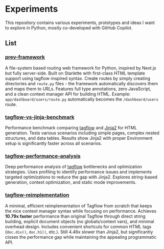 # Experiments

This repository contains various experiments, prototypes and ideas I want to explore in Python, mostly co-developed with GitHub Copilot.

## List

### [prev-framework](./prev-framework/)

A file-system based routing web framework for Python, inspired by Next.js but fully server-side. Built on Starlette with first-class HTML template support using tagflow-inspired syntax. Create routes by simply creating directories and `route.py` files - the framework automatically discovers them and maps them to URLs. Features full type annotations, zero JavaScript, and a clean context manager API for building HTML. Example: `app/dashboard/users/route.py` automatically becomes the `/dashboard/users` route.

### [tagflow-vs-jinja-benchmark](./tagflow-vs-jinja-benchmark/)

Performance benchmark comparing [tagflow](https://github.com/lessrest/tagflow) and [Jinja2](https://jinja.palletsprojects.com/en/stable/) for HTML generation. Tests various scenarios including simple pages, complex nested structures, and data tables. Results show Jinja2 with proper Environment setup is significantly faster across all scenarios.

### [tagflow-performance-analysis](./tagflow-performance-analysis/)

Deep performance analysis of [tagflow](https://github.com/lessrest/tagflow) bottlenecks and optimization strategies. Uses profiling to identify performance issues and implements targeted optimizations to reduce the gap with Jinja2. Explores string-based generation, context optimization, and static mode improvements.

### [tagflow-reimplementation](./tagflow-reimplementation/)

A minimal, efficient reimplementation of Tagflow from scratch that keeps the nice context manager syntax while focusing on performance. Achieves **10.79x faster** performance than original Tagflow through direct string building, explicit document objects (no globals/context vars), and minimal overhead design. Includes convenient shortcuts for common HTML tags (`doc.div()`, `doc.h1()`, etc.). Still 4.46x slower than Jinja2, but significantly closes the performance gap while maintaining the appealing programmatic API.
